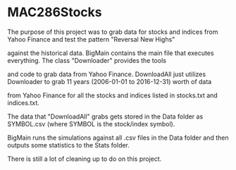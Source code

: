 # MAC286Stocks

The purpose of this project was to grab data for stocks and indices from Yahoo Finance and test the pattern "Reversal New Highs"

against the historical data. BigMain contains the main file that executes everything. The class "Downloader" provides the tools 

and code to grab data from Yahoo Finance. DownloadAll just utilizes Downloader to grab 11 years (2006-01-01 to 2016-12-31) worth of data

from Yahoo Finance for all the stocks and indices listed in stocks.txt and indices.txt.

The data that "DownloadAll" grabs gets stored in the Data folder as SYMBOL.csv (where SYMBOL is the stock/index symbol).

BigMain runs the simulations against all .csv files in the Data folder and then outputs some statistics to the Stats folder.

There is still a lot of cleaning up to do on this project.
